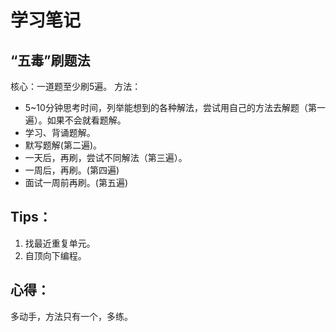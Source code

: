 # 学习笔记

## “五毒”刷题法
核心：一道题至少刷5遍。
方法： 
- 5~10分钟思考时间，列举能想到的各种解法，尝试用自己的方法去解题（第一遍）。如果不会就看题解。
- 学习、背诵题解。
- 默写题解(第二遍)。
- 一天后，再刷，尝试不同解法（第三遍）。
- 一周后，再刷。(第四遍)
- 面试一周前再刷。(第五遍)


## Tips：
1.  找最近重复单元。
2.  自顶向下编程。

## 心得： 
多动手，方法只有一个，多练。